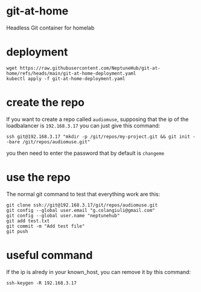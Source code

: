 # git-at-home
Headless Git container for homelab

# deployment
```
wget https://raw.githubusercontent.com/NeptuneHub/git-at-home/refs/heads/main/git-at-home-deployment.yaml
kubectl apply -f git-at-home-deployment.yaml
```

# create the repo
If you want to create a repo called `audiomuse`, supposing that the ip of the loadbalancer is `192.168.3.17` you can just give this command:

```
ssh git@192.168.3.17 "mkdir -p /git/repos/my-project.git && git init --bare /git/repos/audiomuse.git"
```

you then need to enter the password that by default is `changeme`

# use the repo
The normal git command to test that everything work are this:
```
git clone ssh://git@192.168.3.17/git/repos/audiomuse.git
git config --global user.email "g.colangiuli@gmail.com"
git config --global user.name "neptunehub"
git add test.txt
git commit -m "Add test file"
git push
```

# useful command
If the ip is alredy in your known_host, you can remove it by this command:

```
ssh-keygen -R 192.168.3.17
```

